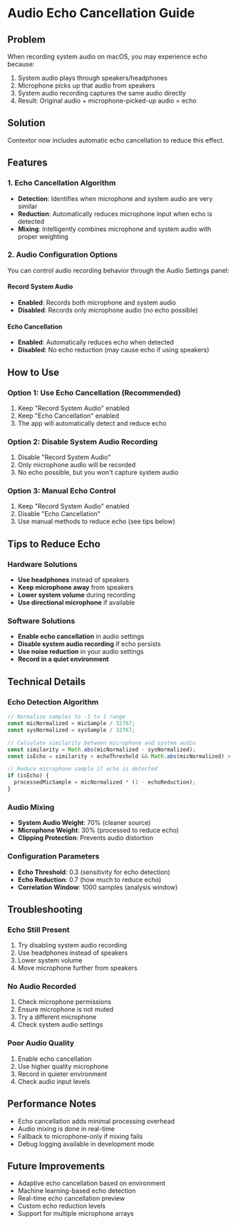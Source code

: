 # Audio Echo Cancellation Guide

## Problem
When recording system audio on macOS, you may experience echo because:
1. System audio plays through speakers/headphones
2. Microphone picks up that audio from speakers
3. System audio recording captures the same audio directly
4. Result: Original audio + microphone-picked-up audio = echo

## Solution
Contextor now includes automatic echo cancellation to reduce this effect.

## Features

### 1. Echo Cancellation Algorithm
- **Detection**: Identifies when microphone and system audio are very similar
- **Reduction**: Automatically reduces microphone input when echo is detected
- **Mixing**: Intelligently combines microphone and system audio with proper weighting

### 2. Audio Configuration Options
You can control audio recording behavior through the Audio Settings panel:

#### Record System Audio
- **Enabled**: Records both microphone and system audio
- **Disabled**: Records only microphone audio (no echo possible)

#### Echo Cancellation
- **Enabled**: Automatically reduces echo when detected
- **Disabled**: No echo reduction (may cause echo if using speakers)

## How to Use

### Option 1: Use Echo Cancellation (Recommended)
1. Keep "Record System Audio" enabled
2. Keep "Echo Cancellation" enabled
3. The app will automatically detect and reduce echo

### Option 2: Disable System Audio Recording
1. Disable "Record System Audio" 
2. Only microphone audio will be recorded
3. No echo possible, but you won't capture system audio

### Option 3: Manual Echo Control
1. Keep "Record System Audio" enabled
2. Disable "Echo Cancellation"
3. Use manual methods to reduce echo (see tips below)

## Tips to Reduce Echo

### Hardware Solutions
- **Use headphones** instead of speakers
- **Keep microphone away** from speakers
- **Lower system volume** during recording
- **Use directional microphone** if available

### Software Solutions
- **Enable echo cancellation** in audio settings
- **Disable system audio recording** if echo persists
- **Use noise reduction** in your audio settings
- **Record in a quiet environment**

## Technical Details

### Echo Detection Algorithm
```typescript
// Normalize samples to -1 to 1 range
const micNormalized = micSample / 32767;
const sysNormalized = sysSample / 32767;

// Calculate similarity between microphone and system audio
const similarity = Math.abs(micNormalized - sysNormalized);
const isEcho = similarity < echoThreshold && Math.abs(micNormalized) > 0.1;

// Reduce microphone sample if echo is detected
if (isEcho) {
  processedMicSample = micNormalized * (1 - echoReduction);
}
```

### Audio Mixing
- **System Audio Weight**: 70% (cleaner source)
- **Microphone Weight**: 30% (processed to reduce echo)
- **Clipping Protection**: Prevents audio distortion

### Configuration Parameters
- **Echo Threshold**: 0.3 (sensitivity for echo detection)
- **Echo Reduction**: 0.7 (how much to reduce echo)
- **Correlation Window**: 1000 samples (analysis window)

## Troubleshooting

### Echo Still Present
1. Try disabling system audio recording
2. Use headphones instead of speakers
3. Lower system volume
4. Move microphone further from speakers

### No Audio Recorded
1. Check microphone permissions
2. Ensure microphone is not muted
3. Try a different microphone
4. Check system audio settings

### Poor Audio Quality
1. Enable echo cancellation
2. Use higher quality microphone
3. Record in quieter environment
4. Check audio input levels

## Performance Notes

- Echo cancellation adds minimal processing overhead
- Audio mixing is done in real-time
- Fallback to microphone-only if mixing fails
- Debug logging available in development mode

## Future Improvements

- Adaptive echo cancellation based on environment
- Machine learning-based echo detection
- Real-time echo cancellation preview
- Custom echo reduction levels
- Support for multiple microphone arrays 